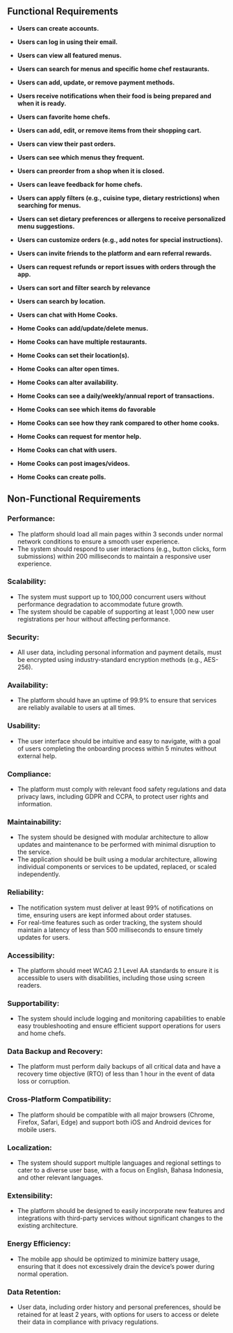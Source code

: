 ## Functional Requirements

- **Users can create accounts.**
- **Users can log in using their email.**
- **Users can view all featured menus.**
- **Users can search for menus and specific home chef restaurants.**
- **Users can add, update, or remove payment methods.**
- **Users receive notifications when their food is being prepared and when it is ready.**
- **Users can favorite home chefs.**
- **Users can add, edit, or remove items from their shopping cart.**
- **Users can view their past orders.**
- **Users can see which menus they frequent.**
- **Users can preorder from a shop when it is closed.**
- **Users can leave feedback for home chefs.**
- **Users can apply filters (e.g., cuisine type, dietary restrictions) when searching for menus.**
- **Users can set dietary preferences or allergens to receive personalized menu suggestions.**
- **Users can customize orders (e.g., add notes for special instructions).**
- **Users can invite friends to the platform and earn referral rewards.**
- **Users can request refunds or report issues with orders through the app.**
- **Users can sort and filter search by relevance**
- **Users can search by location.**
- **Users can chat with Home Cooks.**

- **Home Cooks can add/update/delete menus.**
- **Home Cooks can have multiple restaurants.**
- **Home Cooks can set their location(s).**
- **Home Cooks can alter open times.**
- **Home Cooks can alter availability.**
- **Home Cooks can see a daily/weekly/annual report of transactions.**
- **Home Cooks can see which items do favorable**
- **Home Cooks can see how they rank compared to other home cooks.**
- **Home Cooks can request for mentor help.**
- **Home Cooks can chat with users.**
- **Home Cooks can post images/videos.**
- **Home Cooks can create polls.**


## Non-Functional Requirements

### Performance:
- The platform should load all main pages within 3 seconds under normal network conditions to ensure a smooth user experience.
- The system should respond to user interactions (e.g., button clicks, form submissions) within 200 milliseconds to maintain a responsive user experience.

### Scalability:
- The system must support up to 100,000 concurrent users without performance degradation to accommodate future growth.
- The system should be capable of supporting at least 1,000 new user registrations per hour without affecting performance.

### Security:
- All user data, including personal information and payment details, must be encrypted using industry-standard encryption methods (e.g., AES-256).

### Availability:
- The platform should have an uptime of 99.9% to ensure that services are reliably available to users at all times.

### Usability:
- The user interface should be intuitive and easy to navigate, with a goal of users completing the onboarding process within 5 minutes without external help.

### Compliance:
- The platform must comply with relevant food safety regulations and data privacy laws, including GDPR and CCPA, to protect user rights and information.

### Maintainability:
- The system should be designed with modular architecture to allow updates and maintenance to be performed with minimal disruption to the service.
- The application should be built using a modular architecture, allowing individual components or services to be updated, replaced, or scaled independently.

### Reliability:
- The notification system must deliver at least 99% of notifications on time, ensuring users are kept informed about order statuses.
- For real-time features such as order tracking, the system should maintain a latency of less than 500 milliseconds to ensure timely updates for users.

### Accessibility:
- The platform should meet WCAG 2.1 Level AA standards to ensure it is accessible to users with disabilities, including those using screen readers.

### Supportability:
- The system should include logging and monitoring capabilities to enable easy troubleshooting and ensure efficient support operations for users and home chefs.

### Data Backup and Recovery:
- The platform must perform daily backups of all critical data and have a recovery time objective (RTO) of less than 1 hour in the event of data loss or corruption.

### Cross-Platform Compatibility:
- The platform should be compatible with all major browsers (Chrome, Firefox, Safari, Edge) and support both iOS and Android devices for mobile users.

### Localization:
- The system should support multiple languages and regional settings to cater to a diverse user base, with a focus on English, Bahasa Indonesia, and other relevant languages.

### Extensibility:
- The platform should be designed to easily incorporate new features and integrations with third-party services without significant changes to the existing architecture.

### Energy Efficiency:
- The mobile app should be optimized to minimize battery usage, ensuring that it does not excessively drain the device’s power during normal operation.

### Data Retention:
- User data, including order history and personal preferences, should be retained for at least 2 years, with options for users to access or delete their data in compliance with privacy regulations.

